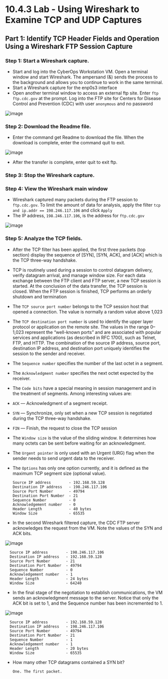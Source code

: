 # 10.4.3 Lab - Using Wireshark to Examine TCP and UDP Captures

## Part 1: Identify TCP Header Fields and Operation Using a Wireshark FTP Session Capture

### Step 1: Start a Wireshark capture.

* Start and log into the CyberOps Workstation VM. Open a terminal window and start Wireshark. The ampersand (&) sends the process to the background and allows you to continue to work in the same terminal.
* Start a Wireshark capture for the enp0s3 interface
* Open another terminal window to access an external ftp site. Enter `ftp ftp.cdc.gov` at the prompt. Log into the FTP site for Centers for Disease Control and Prevention (CDC) with user `anonymous` and no password

![image](https://github.com/tousif13/CISCO_CyberOps/assets/33444140/d6d4a066-8e4d-47f7-8978-5bf85a6555ce)

### Step 2: Download the Readme file.

* Enter the command get Readme to download the file. When the download is complete, enter the 
command quit to exit.

![image](https://github.com/tousif13/CISCO_CyberOps/assets/33444140/34e12a24-736a-4651-9210-32d58c048cd8)

* After the transfer is complete, enter quit to exit ftp.

### Step 3: Stop the Wireshark capture.

### Step 4: View the Wireshark main window

* Wireshark captured many packets during the FTP session to `ftp.cdc.gov`. To limit the amount of data for analysis, apply the filter `tcp and ip.addr == 198.246.117.106` and click `Apply`
* The IP address, `198.246.117.106`, is the address for `ftp.cdc.gov`

![image](https://github.com/tousif13/CISCO_CyberOps/assets/33444140/3a8d3b5f-3616-4157-9c88-d3f3495099b1)

### Step 5: Analyze the TCP fields.

* After the TCP filter has been applied, the first three packets (top section) display the sequence of [SYN], [SYN, ACK], and [ACK] which is the TCP three-way handshake.
* TCP is routinely used during a session to control datagram delivery, verify datagram arrival, and manage window size. For each data exchange between the FTP client and FTP server, a new TCP session is started. At the conclusion of the data transfer, the TCP session is closed. When the FTP session is finished, TCP performs an orderly shutdown and termination
* The `TCP source port number` belongs to the TCP session host that opened a connection. The value is normally a random value above 1,023
* The `TCP destination port number` is used to identify the upper layer protocol or application on the remote site. The values in the range 0–1,023 represent the “well-known ports” and are associated with popular services and applications (as described in RFC 1700), such as Telnet, FTP, and HTTP. The combination of the source IP address, source port, destination IP address, and destination port uniquely identifies the session to the sender and receiver.
* The `Sequence number` specifies the number of the last octet in a segment.
* The `Acknowledgment number` specifies the next octet expected by the receiver.
* The `Code bits` have a special meaning in session management and in the treatment of segments. Among interesting values are:
* `ACK` — Acknowledgment of a segment receipt.
* `SYN` — Synchronize, only set when a new TCP session is negotiated during the TCP three-way 
handshake.
* `FIN` — Finish, the request to close the TCP session
* The `Window size` is the value of the sliding window. It determines how many octets can be sent before waiting for an acknowledgment.
* The `Urgent pointer` is only used with an Urgent (URG) flag when the sender needs to send urgent data to the receiver.
* The `Options` has only one option currently, and it is defined as the maximum TCP segment size (optional value).

      Source IP address        - 192.168.59.128
      Destination IP address   - 198.246.117.106
      Source Port Number       - 49794
      Destination Port Number  - 21
      Sequence Number          - 0
      Acknowledgement number   - 0
      Header Length            - 40 bytes
      Window Size              - 65535

* In the second Wireshark filtered capture, the CDC FTP server acknowledges the request from the VM. Note the values of the SYN and ACK bits.

![image](https://github.com/tousif13/CISCO_CyberOps/assets/33444140/488a41a0-c38a-4c1e-bc1c-7f888f1ad6b9)

      Source IP address        - 198.246.117.106
      Destination IP address   - 192.168.59.128
      Source Port Number       - 21
      Destination Port Number  - 49794
      Sequence Number          - 0
      Acknowledgement number   - 1
      Header Length            - 24 bytes
      Window Size              - 64240

* In the final stage of the negotiation to establish communications, the VM sends an acknowledgment message to the server. Notice that only the ACK bit is set to 1, and the Sequence number has been incremented to 1.

![image](https://github.com/tousif13/CISCO_CyberOps/assets/33444140/e530a644-e691-4254-a700-249fe26780b1)


      Source IP address        - 192.168.59.128
      Destination IP address   - 198.246.117.106
      Source Port Number       - 49794
      Destination Port Number  - 21
      Sequence Number          - 1
      Acknowledgement number   - 1
      Header Length            - 20 bytes
      Window Size              - 65535

* How many other TCP datagrams contained a SYN bit?

      One. The first packet.
